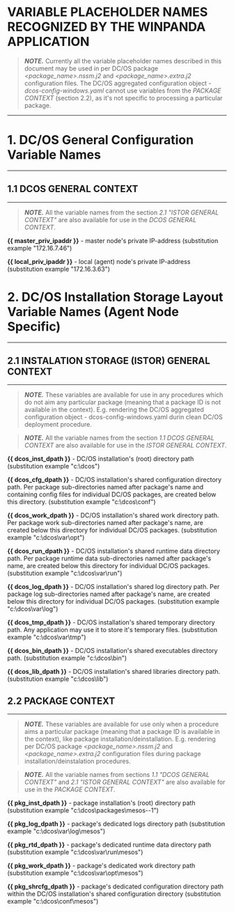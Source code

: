 VARIABLE PLACEHOLDER NAMES RECOGNIZED BY THE WINPANDA APPLICATION
=================================================================

>_**NOTE.**_
    Currently all the variable placeholder names described in this document may
  be used in per DC/OS package _&lt;package_name&gt;.nssm.j2_ and
  _&lt;package_name&gt;.extra.j2_ configuration files. The DC/OS aggregated
  configuration object - _dcos-config-windows.yaml_ cannot use variables from
  the _PACKAGE CONTEXT_ (section 2.2), as it's not specific to processing a
  particular package.

-------------------------------------------------------------------------------



# 1. DC/OS General Configuration Variable Names
-----------------------------------------------

## 1.1 DCOS GENERAL CONTEXT
---------------------------

>_**NOTE.**_
    All the variable names from the section _2.1 "ISTOR GENERAL CONTEXT"_ are
  also available for use in the _DCOS GENERAL CONTEXT_.


**{{ master_priv_ipaddr }}** - master node's private IP-address
                                 (substitution example "172.16.7.46")

**{{ local_priv_ipaddr }}**  - local (agent) node's private IP-address
                                 (substitution example "172.16.3.63")



# 2. DC/OS Installation Storage Layout Variable Names (Agent Node Specific)
-------------------------------------------------------------------------

## 2.1 INSTALATION STORAGE (ISTOR) GENERAL CONTEXT
--------------------------------------------------

>_**NOTE.**_
    These variables are available for use in any procedures which do not aim any
    particular package (meaning that a package ID is not available in the
    context). E.g. rendering the DC/OS aggregated configuration object -
    dcos-config-windows.yaml durin clean DC/OS deployment procedure.
    
>_**NOTE.**_
    All the variable names from the section _1.1 DCOS GENERAL CONTEXT_ are also
    available for use in the _ISTOR GENERAL CONTEXT_.


**{{ dcos_inst_dpath }}**   - DC/OS installation's (root) directory path
                            (substitution example "c:\dcos")                          

**{{ dcos_cfg_dpath }}**    - DC/OS installation's shared configuration
                            directory path. Per package sub-directories named
                            after package's name and containing config files
                            for individual DC/OS packages, are created below
                            this directory.
                            (substitution example "c:\dcos\conf")

**{{ dcos_work_dpath }}**   - DC/OS installation's shared work directory path.
                            Per package work sub-directories named after 
                            package's name, are created below this directory
                            for individual DC/OS packages.
                            (substitution example "c:\dcos\var\opt")
                            
**{{ dcos_run_dpath }}**    - DC/OS installation's shared runtime data directory
                            path. Per package runtime data sub-directories named
                            after package's name, are created below this
                            directory for individual DC/OS packages.
                            (substitution example "c:\dcos\var\run")
                            
**{{ dcos_log_dpath }}**    - DC/OS installation's shared log directory path.
                            Per package log sub-directories named after 
                            package's name, are created below this directory
                            for individual DC/OS packages.
                            (substitution example "c:\dcos\var\log")
                            
**{{ dcos_tmp_dpath }}**    - DC/OS installation's shared temporary directory
                            path. Any application may use it to store it's
                            temporary files.
                            (substitution example "c:\dcos\var\tmp")

**{{ dcos_bin_dpath }}**    - DC/OS installation's shared executables directory
                            path.
                            (substitution example "c:\dcos\bin")
                            
**{{ dcos_lib_dpath }}**    - DC/OS installation's shared libraries directory
                            path.
                            (substitution example "c:\dcos\lib")               


## 2.2 PACKAGE CONTEXT
----------------------

>_**NOTE.**_
    These variables are available for use only when a procedure aims a
  particular package (meaning that a package ID is available in the context),
  like package installation/deinstallation. E.g. rendering per DC/OS package
  _&lt;package_name&gt;.nssm.j2_ and _&lt;package_name&gt;.extra.j2_
  configuration files during package installation/deinstalation procedures.

>_**NOTE.**_
    All the variable names from sections _1.1 "DCOS GENERAL CONTEXT"_ and
  _2.1 "ISTOR GENERAL CONTEXT"_ are also available for use in the _PACKAGE
  CONTEXT_.


**{{ pkg_inst_dpath }}**    - package installation's (root) directory path
                            (substitution example "c:\dcos\packages\mesos--1")

**{{ pkg_log_dpath }}**     - package's dedicated logs directory path
                            (substitution example "c:\dcos\var\log\mesos")

**{{ pkg_rtd_dpath }}**     - package's dedicated runtime data directory path
                            (substitution example "c:\dcos\var\run\mesos")

**{{ pkg_work_dpath }}**    - package's dedicated work directory path
                            (substitution example "c:\dcos\var\opt\mesos")
                          
**{{ pkg_shrcfg_dpath }}**  - package's dedicated configuration directory path
                            within the DC/OS installation's shared configuration
                            directory
                            (substitution example "c:\dcos\conf\mesos")
                          

